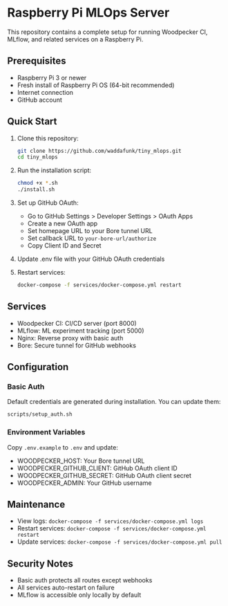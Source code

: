 # Raspberry Pi MLOps Server

This repository contains a complete setup for running Woodpecker CI, MLflow, and related services on a Raspberry Pi.

## Prerequisites

- Raspberry Pi 3 or newer
- Fresh install of Raspberry Pi OS (64-bit recommended)
- Internet connection
- GitHub account

## Quick Start

1. Clone this repository:
   ```bash
   git clone https://github.com/waddafunk/tiny_mlops.git
   cd tiny_mlops
   ```

2. Run the installation script:
   ```bash
   chmod +x *.sh
   ./install.sh
   ```

3. Set up GitHub OAuth:
   - Go to GitHub Settings > Developer Settings > OAuth Apps
   - Create a new OAuth app
   - Set homepage URL to your Bore tunnel URL
   - Set callback URL to `your-bore-url/authorize`
   - Copy Client ID and Secret

4. Update .env file with your GitHub OAuth credentials

5. Restart services:
   ```bash
   docker-compose -f services/docker-compose.yml restart
   ```

## Services

- Woodpecker CI: CI/CD server (port 8000)
- MLflow: ML experiment tracking (port 5000)
- Nginx: Reverse proxy with basic auth
- Bore: Secure tunnel for GitHub webhooks

## Configuration

### Basic Auth
Default credentials are generated during installation. You can update them:
```bash
scripts/setup_auth.sh
```

### Environment Variables
Copy `.env.example` to `.env` and update:
- WOODPECKER_HOST: Your Bore tunnel URL
- WOODPECKER_GITHUB_CLIENT: GitHub OAuth client ID
- WOODPECKER_GITHUB_SECRET: GitHub OAuth client secret
- WOODPECKER_ADMIN: Your GitHub username

## Maintenance

- View logs: `docker-compose -f services/docker-compose.yml logs`
- Restart services: `docker-compose -f services/docker-compose.yml restart`
- Update services: `docker-compose -f services/docker-compose.yml pull`

## Security Notes

- Basic auth protects all routes except webhooks
- All services auto-restart on failure
- MLflow is accessible only locally by default